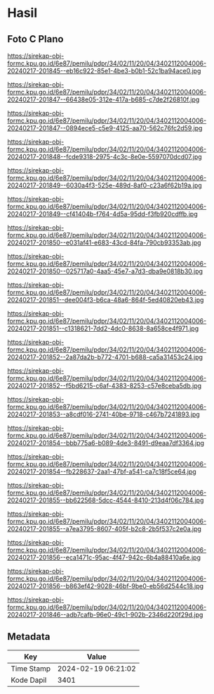 # Hasil

## Foto C Plano

https://sirekap-obj-formc.kpu.go.id/6e87/pemilu/pdpr/34/02/11/20/04/3402112004006-20240217-201845--eb16c922-85e1-4be3-b0b1-52c1ba94ace0.jpg

https://sirekap-obj-formc.kpu.go.id/6e87/pemilu/pdpr/34/02/11/20/04/3402112004006-20240217-201847--66438e05-312e-417a-b685-c7de2f26810f.jpg

https://sirekap-obj-formc.kpu.go.id/6e87/pemilu/pdpr/34/02/11/20/04/3402112004006-20240217-201847--0894ece5-c5e9-4125-aa70-562c76fc2d59.jpg

https://sirekap-obj-formc.kpu.go.id/6e87/pemilu/pdpr/34/02/11/20/04/3402112004006-20240217-201848--fcde9318-2975-4c3c-8e0e-5597070dcd07.jpg

https://sirekap-obj-formc.kpu.go.id/6e87/pemilu/pdpr/34/02/11/20/04/3402112004006-20240217-201849--6030a4f3-525e-489d-8af0-c23a6f62b19a.jpg

https://sirekap-obj-formc.kpu.go.id/6e87/pemilu/pdpr/34/02/11/20/04/3402112004006-20240217-201849--cf41404b-f764-4d5a-95dd-f3fb920cdffb.jpg

https://sirekap-obj-formc.kpu.go.id/6e87/pemilu/pdpr/34/02/11/20/04/3402112004006-20240217-201850--e031af41-e683-43cd-84fa-790cb93353ab.jpg

https://sirekap-obj-formc.kpu.go.id/6e87/pemilu/pdpr/34/02/11/20/04/3402112004006-20240217-201850--025717a0-4aa5-45e7-a7d3-dba9e0818b30.jpg

https://sirekap-obj-formc.kpu.go.id/6e87/pemilu/pdpr/34/02/11/20/04/3402112004006-20240217-201851--dee004f3-b6ca-48a6-864f-5ed40820eb43.jpg

https://sirekap-obj-formc.kpu.go.id/6e87/pemilu/pdpr/34/02/11/20/04/3402112004006-20240217-201851--c1318621-7dd2-4dc0-8638-8a658ce4f971.jpg

https://sirekap-obj-formc.kpu.go.id/6e87/pemilu/pdpr/34/02/11/20/04/3402112004006-20240217-201852--2a87da2b-b772-4701-b688-ca5a31453c24.jpg

https://sirekap-obj-formc.kpu.go.id/6e87/pemilu/pdpr/34/02/11/20/04/3402112004006-20240217-201852--f5bd6215-c6af-4383-8253-c57e8ceba5db.jpg

https://sirekap-obj-formc.kpu.go.id/6e87/pemilu/pdpr/34/02/11/20/04/3402112004006-20240217-201853--a8cdf016-2741-40be-9718-c467b7241893.jpg

https://sirekap-obj-formc.kpu.go.id/6e87/pemilu/pdpr/34/02/11/20/04/3402112004006-20240217-201854--bbb775a6-b089-4de3-8491-d9eaa7df3364.jpg

https://sirekap-obj-formc.kpu.go.id/6e87/pemilu/pdpr/34/02/11/20/04/3402112004006-20240217-201854--fb228637-2aa1-47bf-a541-ca7c18f5ce64.jpg

https://sirekap-obj-formc.kpu.go.id/6e87/pemilu/pdpr/34/02/11/20/04/3402112004006-20240217-201855--bb622568-5dcc-4544-8410-213d4f06c784.jpg

https://sirekap-obj-formc.kpu.go.id/6e87/pemilu/pdpr/34/02/11/20/04/3402112004006-20240217-201855--a7ea3795-8607-405f-b2c8-2b5f537c2e0a.jpg

https://sirekap-obj-formc.kpu.go.id/6e87/pemilu/pdpr/34/02/11/20/04/3402112004006-20240217-201856--eca1471c-95ac-4f47-942c-6b4a88410a6e.jpg

https://sirekap-obj-formc.kpu.go.id/6e87/pemilu/pdpr/34/02/11/20/04/3402112004006-20240217-201856--b863ef42-9028-46bf-9be0-eb56d2544c18.jpg

https://sirekap-obj-formc.kpu.go.id/6e87/pemilu/pdpr/34/02/11/20/04/3402112004006-20240217-201846--adb7cafb-96e0-49c1-902b-2346d220f29d.jpg


## Metadata

| Key        | Value               |
| ---------- | ------------------- |
| Time Stamp | 2024-02-19 06:21:02 |
| Kode Dapil | 3401                |



